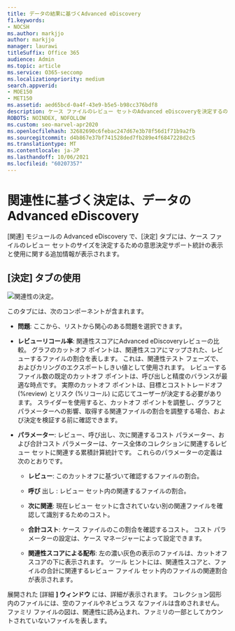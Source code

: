 ```yaml
---
title: データの結果に基づくAdvanced eDiscovery
f1.keywords:
- NOCSH
ms.author: markjjo
author: markjjo
manager: laurawi
titleSuffix: Office 365
audience: Admin
ms.topic: article
ms.service: O365-seccomp
ms.localizationpriority: medium
search.appverid:
- MOE150
- MET150
ms.assetid: aed65bcd-0a4f-43e9-b5e5-b98cc376bdf8
description: ケース ファイルのレビュー セットのAdvanced eDiscoveryを決定するのに役立つデータを提供する方法について説明します。
ROBOTS: NOINDEX, NOFOLLOW
ms.custom: seo-marvel-apr2020
ms.openlocfilehash: 32682690c6febac247d67e3b78f56d1f71b9a2fb
ms.sourcegitcommit: d4b867e37bf741528ded7fb289e4f6847228d2c5
ms.translationtype: MT
ms.contentlocale: ja-JP
ms.lasthandoff: 10/06/2021
ms.locfileid: "60207357"
---
```

# <a name="decisions-based-on-relevance-results-in-advanced-ediscovery"></a>関連性に基づく決定は、データのAdvanced eDiscovery
  
[関連] モジュールの Advanced eDiscovery で、[決定] タブには、ケース ファイルのレビュー セットのサイズを決定するための意思決定サポート統計の表示と使用に関する追加情報が表示されます。
  
## <a name="using-the-decide-tab"></a>[決定] タブの使用

![関連性の決定。](../media/f32fed89-f3b5-404a-90c7-ea25d2eb58a9.png)
  
このタブには、次のコンポーネントが含まれます。
  
- **問題**: ここから、リストから関心のある問題を選択できます。

- **レビューリコール率**: 関連性スコアにAdvanced eDiscoveryレビューの比較。 グラフのカットオフ ポイントは、関連性スコアにマップされた、レビューするファイルの割合を表します。 これは、関連性テスト フェーズで、およびカリングのエクスポートしきい値として使用されます。 レビューするファイル数の既定のカットオフ ポイントは、呼び出しと精度のバランスが最適な時点です。 実際のカットオフ ポイントは、目標とコストトレードオフ (%review) とリスク (%リコール) に応じてユーザーが決定する必要があります。 スライダーを使用すると、カットオフ ポイントを調整し、グラフとパラメーターへの影響、取得する関連ファイルの割合を調整する場合、および決定を検証する前に確認できます。

- **パラメーター**: レビュー、呼び出し、次に関連するコスト パラメーター、および合計コスト パラメーターは、ケース全体のコレクションに関連するレビュー セットに関連する累積計算統計です。 これらのパラメーターの定義は次のとおりです。

  - **レビュー**: このカットオフに基づいて確認するファイルの割合。

  - **呼び** 出し : レビュー セット内の関連するファイルの割合。

  - **次に関連**: 現在レビュー セットに含されていない別の関連ファイルを確認して識別するためのコスト。

  - **合計コスト**: ケース ファイルのこの割合を確認するコスト。 コスト パラメーターの設定は、ケース マネージャーによって設定できます。

  - **関連性スコアによる配布**: 左の濃い灰色の表示のファイルは、カットオフ スコアの下に表示されます。 ツール ヒントには、関連性スコアと、ファイルの合計に関連するレビュー ファイル セット内のファイルの関連割合が表示されます。

展開された [詳細 **] ウィンドウ** には、詳細が表示されます。 コレクション図形内のファイルには、空のファイルやネビュラス なファイルは含めされません。 ファミリ ファイルの図は、関連性に読み込まれ、ファミリの一部としてカウントされていないファイルを表します。
